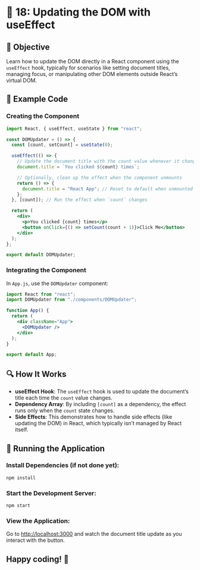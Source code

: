 # 🚀 18: Updating the DOM with useEffect

## 📝 Objective

Learn how to update the DOM directly in a React component using the `useEffect` hook, typically for scenarios like setting document titles, managing focus, or manipulating other DOM elements outside React’s virtual DOM.

## 📂 Example Code

### Creating the Component

```jsx
import React, { useEffect, useState } from "react";

const DOMUpdater = () => {
  const [count, setCount] = useState(0);

  useEffect(() => {
    // Update the document title with the count value whenever it changes
    document.title = `You clicked ${count} times`;

    // Optionally, clean up the effect when the component unmounts
    return () => {
      document.title = "React App"; // Reset to default when unmounted
    };
  }, [count]); // Run the effect when `count` changes

  return (
    <div>
      <p>You clicked {count} times</p>
      <button onClick={() => setCount(count + 1)}>Click Me</button>
    </div>
  );
};

export default DOMUpdater;
```

### Integrating the Component

In `App.js`, use the `DOMUpdater` component:

```jsx
import React from "react";
import DOMUpdater from "./components/DOMUpdater";

function App() {
  return (
    <div className="App">
      <DOMUpdater />
    </div>
  );
}

export default App;
```

## 🔍 How It Works

- **useEffect Hook**: The `useEffect` hook is used to update the document’s title each time the `count` value changes.
- **Dependency Array**: By including `[count]` as a dependency, the effect runs only when the `count` state changes.
- **Side Effects**: This demonstrates how to handle side effects (like updating the DOM) in React, which typically isn’t managed by React itself.

## 🚀 Running the Application

### Install Dependencies (if not done yet):

```bash
npm install
```

### Start the Development Server:

```bash
npm start
```

### View the Application:

Go to [http://localhost:3000](http://localhost:3000) and watch the document title update as you interact with the button.

## Happy coding! 🎉
